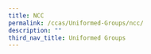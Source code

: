 ```yaml
---
title: NCC
permalink: /ccas/Uniformed-Groups/ncc/
description: ""
third_nav_title: Uniformed Groups
---
```

